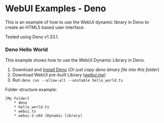 
# WebUI Examples - Deno

This is an example of how to use the WebUI dynamic library in Deno to create an HTML5 based user interface.


Tested using Deno v1.33.1.

### Deno Hello World

This example shows how to use the WebUI Dynamic Library in Deno.

 1. Download and [Install Deno](https://github.com/denoland/deno/releases) (*Or just copy deno binary file into this folder*)
 2. Download WebUI pre-built Library (*[webui.me](https://webui.me/)*)
 3. Run `deno run --allow-all --unstable hello_world.ts`

Folder structure example:

    [My Folder]
        * deno
        * hello_world.ts
        * webui.ts
        * webui-2-x64 (Dynamic library)
